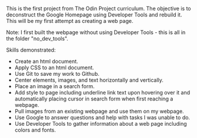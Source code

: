 This is the first project from The Odin Project curriculum. The objective is to deconstruct the Google Homepage using Developer Tools and rebuild it. This will be my first attempt as creating a web page.

Note: I first built the webpage without using Developer Tools - this is all in the folder "no_dev_tools".

Skills demonstrated:
- Create an html document.
- Apply CSS to an html document.
- Use Git to save my work to Github.
- Center elements, images, and text horizontally and vertically.
- Place an image in a search form.
- Add style to page including underline link text upon hovering over it and automatically placing cursor in search form when first reaching a webpage.
- Pull images from an existing webpage and use them on my webpage.
- Use Google to answer questions and help with tasks I was unable to do.
- Use Developer Tools to gather information about a web page including colors and fonts.